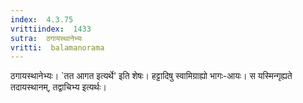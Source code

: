 ```yaml
---
index:  4.3.75
vrittiindex:  1433
sutra:  ठगायस्थानेभ्यः
vritti:  balamanorama 
---
```


ठगायस्थानेभ्यः। `तत आगत इत्यर्थे' इति शेषः। हट्टादिषु स्वामिग्राह्यो भागः-आयः। स यस्मिन्गृह्यते तदायस्थानम्, तद्वाचिभ्य इत्यर्थः। 

